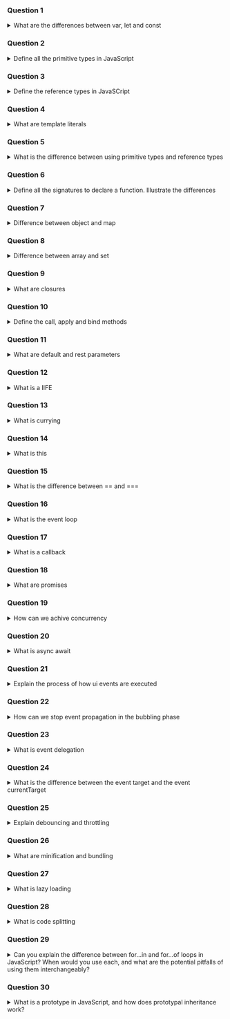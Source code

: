 ### Question 1

<details>
<summary>What are the differences between var, let and const</summary>

Var, let and const are all variables declarators. Var was available in javascript since the beginning, let and const instead were added
with ES06 in 2015. The main differences are:

1. **scope**: var allows to declare variables that are available everywhere in the global or function scope depending where it is declared. Let and const are instead bound to the current block scope.
2. **hoisting**: all variables are hoisted in the sense that the declaration is moved at the top of the scope in the moment that the code is compiled but accessing a variable before the initialization can produce errors. To be specific accessing let and const variables before initialization produces a reference error since at this point the variables have yet no content (this is also defined as Temporal Dead Zone). Accessing a var variable before initialization will return undefined.
3. **shadowing**: var variables can be re-declared in the same scope, and the new declaration will shadow the previous one. It can happen also with let and const if variables of the same name are declared inside a nested scope. In the last case it will be different since those variables will not be available in the scope outside but it is a common best practice to avoid using the same names.

A feature of const variables is that they must be initialized at the moment they are declared and their value cannot change. There are special cases when it is possible to change the inner content of the variable and these cases are:

- objects: it is possible to add/change/remove attributes
- arrays: it is still possible to add/change/remove elements

To avoid modifications of object and array declared with const keyword we can use:

- Object.freeze (shallow freeze - it does not work if not in strict mode)
- libraries like immutable.js

</details>

### Question 2

<details>
<summary>Define all the primitive types in JavaScript</summary>

The primitive types are the lowest available data type in javascript. They are:

- number: the type of any number positive or negative included between the max safe integer representation. Special values of number are +Infinity, -Infinity, +0, -0, NaN
- string: the type used to represent a sequence of single characters.
- boolean: the type used to represent true/false data
- bigint: this is an annotation that allows to represent and operate with number greater than the max safe integer representation.
- symbol: a unique identifier usually used for the keys of objects.
- undefined: represents an absence of value, usually assigned by default for example to variables.
- null: it usually represent an absence of a value. If we use the typeof operator on it we will get "object" as result.

</details>

### Question 3

<details>
<summary>Define the reference types in JavaSCript</summary>

Reference types store memory addresses rather than values. They are:

- objects: data structures with attributes stored in pairs key/value
- arrays: ordered collection of values
- functions: a collable object
- map: stores key/value pairs
- set: stores collections of unique values

</details>

### Question 4

<details>
<summary>What are template literals</summary>

Template literals were introduced in ES06 and they allow to define strings of content with the use of the backtick. Advantages of this form are:

- they allow to define string on multiple lines
- they allow to inject javascript by using the notation ${}

This feature improves readability and minimizes the need for string concatenation.

</details>

### Question 5

<details>
<summary>What is the difference between using primitive types and reference types</summary>

Primitive types' variables simply store values, reference types instead store memory addresses. Copying variables may produce unpredictable result since copyed values will be the stored objects and not the strict values. In order to avoid wrong modification it is necessary to perform deep copies of values.

Shallow copy

- equal operator: const obj2 = obj2
- spread operator: const obj2 = { ...obj1 }
- object.assign
- const copyArr = arr.slice() or [...arr]

Deep copy

- structuredClone
- JSON.parse(JSON.stringify(...)) - limitations undefined, functions, Date, Map, Set, RegExp, etc
- loadash cloneDeep

</details>

### Question 6

<details>
<summary>Define all the signatures to declare a function. Illustrate the differences</summary>

There are 3 possible ways to declare a function:

- function declaration, in the form function myFunction() {}
- function expressions, in the form const myFunction = function(){}
- arrow functions, added in ES06

| Characteristics         | **Function Declaration**                           | **Function Expression**                                       | **Arrow Function**                                                               |
| ----------------------- | -------------------------------------------------- | ------------------------------------------------------------- | -------------------------------------------------------------------------------- |
| **hoisting**            | Yes - they can be executed before declaration      | No - the declaration is hoisted but the initialization is not | No - behaves like function expressions                                           |
| **Named**               | Yes - it helps with debugging                      | Yes and no - they can be named or anonymous                   | No - typically anonymous (though they infer the name from the variable/property) |
| **`this` binding**      | Dynamic - determined by how the function is called | Dynamic - same as function declaration                        | Lexical - inherits `this` from the surrounding scope                             |
| **`arguments` object**  | Yes                                                | Yes                                                           | No - does not have its own `arguments` object                                    |
| **Used as constructor** | Yes - can be used with `new`                       | Yes - can be used with `new`                                  | ❌ No - cannot be used as a constructor (`new` throws)                           |
| **Syntax**              | `function foo() {}`                                | `const foo = function() {}`                                   | `const foo = () => {}`                                                           |

</details>

### Question 7

<details>
<summary>Difference between object and map</summary>

| Feature                      | **Plain Object (`{}`)**                                           | **Map (`new Map()`)**                                       |
| ---------------------------- | ----------------------------------------------------------------- | ----------------------------------------------------------- |
| **Key Types**                | Strings or Symbols only                                           | Any value (objects, functions, primitives)                  |
| **Key Order**                | Not guaranteed (though insertion order is preserved in modern JS) | Guaranteed insertion order                                  |
| **Iteration**                | Requires `for...in` or `Object.entries()`                         | Built-in `map.forEach()` or `for...of` with `map.entries()` |
| **Performance (large data)** | Slower for frequent add/remove operations                         | Optimized for performance with dynamic keys                 |
| **Size**                     | No built-in `.size` property                                      | `.size` property returns number of entries                  |
| **Prototype pollution risk** | Yes — inherits from `Object.prototype`                            | No — does not inherit unwanted default keys                 |
| **Serialization**            | Easier with `JSON.stringify()`                                    | Needs manual conversion before serialization                |
| **Utility Methods**          | None built-in (you use `Object.*` functions)                      | Rich: `.set()`, `.get()`, `.has()`, `.delete()`, `.clear()` |

</details>

### Question 8

<details>
<summary>Difference between array and set</summary>

Key differences between array and set

| Feature                  | `Array`                                      | `Set`                                 |
| ------------------------ | -------------------------------------------- | ------------------------------------- |
| **Duplicates Allowed**   | ✅ Yes                                       | ❌ No — all values must be unique     |
| **Order Maintained**     | ✅ Yes — insertion order is preserved        | ✅ Yes — insertion order is preserved |
| **Indexing**             | ✅ Yes — accessed by index (`arr[0]`)        | ❌ No — no index-based access         |
| **Data Type**            | Can store any value (primitives, objects)    | Same — can store any JS value         |
| **Methods Available**    | Rich — `map`, `filter`, `reduce`, etc.       | Fewer — mostly `add`, `has`, `delete` |
| **Performance (lookup)** | Slower — `O(n)` for search with `includes()` | Faster — `O(1)` with `has()`          |

Sets will treat reference types in a particular manner. To be specific:

- reference types will be the same only in the case that they will have the same memory address
- 2 different objects with the same attributes but different memory address will be treated as different

</details>

### Question 9

<details>
<summary>What are closures</summary>

Closures are a mechanism of JavaScript where a function is able to retain its lexical context even after execution. It is commonly used in functions returning other functions, although the outer function is executed once, the inner function will retain the lexical scope of the outer function even later.

</details>

### Question 10

<details>
<summary>Define the call, apply and bind methods</summary>

Call, apply and bind are all methods of functions:

- call allows to execute a function by passing a this context
- apply does the same of call but it allows to pass an array for the arguments
- bind allows to bind the function to a specific this. It returns a reference to another function that can be later used

</details>

### Question 11

<details>
<summary>What are default and rest parameters</summary>

The default parameter allows to assign a value to a parameter in the case that a value is not provided (i.e. the value is undefined). Rest parameters use the operator ... in order to group elements in an array or object.

</details>

### Question 12

<details>
<summary>What is a IIFE</summary>

IIFE stands for Immediately Invoked Function Execution and it refers to functions that are immediately executed after it is defined. They are presented with the notation (function() {})()

</details>

### Question 13

<details>
<summary>What is currying</summary>

Currying is a technique that allows to partially execute functions by transforming them into a series of functions.

</details>

### Question 14

<details>
<summary>What is this</summary>

This refers to the object that is executing a function. It can vary depending on the scope and how a function is called.

- if the function is part of an object (e.g. method) this will represent the invoking object
- if the function is a regular function it will represent the global object in non-strict mode (else is undefined)
- when the function is used as a constructor with the new keywork, this is bound to the newly created object

Special cases:

- arrow functions don't have a this context, they get it from the surrounding lexical scope
- in event handlers this refers to the target dom element

</details>

### Question 15

<details>
<summary>What is the difference between == and ===</summary>

They are both comparison operator. One is defined as loose equality comparator (==) and it is called so because it performs type coercion in order to evaluate the parameters. The other one is called strict equality comparator (===) and it returns true only if both operands have same type and same value.

</details>

### Question 16

<details>
<summary>What is the event loop</summary>

JavaScript is a single threaded programming language. In order to make it more performant and avoid that the ui will be blocked by the execution of code, the event loop is used. The event loop constantly check the call stack and the task queues in order to determine what to execute next.

The event loop first executes all the synchronous code on the call stack. When it is clear it then proceeds to the execution of tasks. After the last stack frame, the microtask queue is executed till completion. This queue considers operations such as promises. When the call stack is empty and there are no microtasks to execute, the event loop executes macrotasks. Since macrotasks can generate microtasks, they are executed only one per cycle so that microtasks can have the priority. Macrotasks include intervals, timeouts and ui events.

</details>

### Question 17

<details>
<summary>What is a callback</summary>

A callback is a function that is passed as parameter and that can be executed at a later time.

</details>

### Question 18

<details>
<summary>What are promises</summary>

Promises are a special type of object that was introduced to improve code readability and maintainance since the misuse of callbacks can introduce callback hell. Promises have a status that can be:

- pending - not yet resolved
- fulfilled - resolved successfully
- rejected - failed

Promises are chainable, they have methods that can chain the result into another asynchronous operation.

</details>

### Question 19

<details>
<summary>How can we achive concurrency</summary>

Javascript offers different methods to apply concurrency, mainly with some promise's static methods:

- Promise.all - it resolves when all promises fulfill
- Promise.allSettled - it resolves when all promises settle
- Promise.any - it resolves when any of the promises fulfills
- Promise.race - it resolves when any of the promises settles

</details>

### Question 20

<details>
<summary>What is async await</summary>

Async/await was introduced in ES08 and it further simplifies the use of asynchronicity. Async allows to transform any function into a promise. Await allows to wait that a promise will be fulfilled.

The use of try {} catch allows to determine how the application will behave in the case that an error will occurr or in the case that a promise will reject.

</details>

### Question 21

<details>
<summary>Explain the process of how ui events are executed</summary>

The execution of events in Javascript involves 3 phases:

- capturing: the event travels from the root to the target element
- target
- bubbling: the event is then propagated to all parent elements

</details>

### Question 22

<details>
<summary>How can we stop event propagation in the bubbling phase</summary>

We can stop the propagation by using the stopPropagation method that will stop the event from bubbling to its ancestor. There are cases when a target may have multiple event listeners that may be propagated in the case that the same ui event happens; in this case we can use stopimmediatepropagation to stop any other listener attached to the target.

</details>

### Question 23

<details>
<summary>What is event delegation</summary>

With the knowledge of what event bubbling is, we can optimize the execution of event listeners by delegating the listener to an ancerstor. This way we don't have to attach the same listener to multiple elements.

</details>

### Question 24

<details>
<summary>What is the difference between the event target and the event currentTarget</summary>

The target is the element that triggered the event (typically the element the user interacted with). The current target instead is the element to which the event listener is currently attached. This is useful in event delegation.

</details>

### Question 25

<details>
<summary>Explain debouncing and throttling</summary>

They are both techniques that allows us to optimize code execution in particular in the case of excessive execution of functions and events.

- Debouncing is a technique that allows to execute a function only after an idle timespan is passed. Basically it waits for an interval from the last function call.
- Throttling is a technique that allows to execute a function only once in a specific timespan. Basically the function is executed once and all function call that happen before the timeout expiration will be cancelled.

</details>

### Question 26

<details>
<summary>What are minification and bundling</summary>

Minification and bundling are optimization techniques used to decrease the size of files required to run the application. To be specific minification is the process that involves the removal of unused content like comments, spaces, and in certain cases to simplify variable names. Bundling is the process of joining content or code in a same file in order to decrease overhead on the number of requests performed to obtain the working application.

</details>

### Question 27

<details>
<summary>What is lazy loading</summary>

Lazy loading is a technique that allows to load content on demand, only when required. This improves the overall application, since instead that downloading everything we can just load the required content first. Lazy loading can be applied to:

- media (e.g. images)
- javascript modules
- third party resources (e.g. analytics)

</details>

### Question 28

<details>
<summary>What is code splitting</summary>

Code splitting takes optimization a step further by intelligently breaking up large JavaScript bundles into smaller, manageable chunks. Rather than forcing users to download an entire application at once, code splitting ensures they only download what’s necessary at any given moment.

- entry point splitting: Splits the code based on different entry points of the application
- vendor splitting: Separates third-party libraries
- dynamic imports: Uses dynamic import() statements to load code on-demand
- route splitting: Common in single-page applications (SPAs), where code for a particular route is loaded only when the user navigates to that route.

</details>

### Question 29

<details>
<summary>Can you explain the difference between for...in and for...of loops in JavaScript? When would you use each, and what are the potential pitfalls of using them interchangeably?</summary>

The for...in loop is used to iterate over the enumerable property keys of an object, including inherited properties if they are enumerable. It is best suited for iterating over object properties, not arrays, as it may return unexpected keys such as those added manually or from the prototype chain.

The for...of loop, on the other hand, is used to iterate over iterable values, such as arrays, strings, Maps, Sets, and other iterable objects. It accesses the actual values rather than keys or indices and is generally preferred for array iteration due to its cleaner syntax and predictable behavior.

Using for...in on arrays can lead to unexpected results, especially if the array has custom properties or if order matters. Therefore, for...in is ideal for objects, while for...of is more appropriate for arrays and other iterable collections.

</details>

### Question 30

<details>
<summary>What is a prototype in JavaScript, and how does prototypal inheritance work?</summary>

In JavaScript, a prototype is an object that other objects can inherit properties and methods from. Every JavaScript object has an internal link ([[Prototype]]) to another object, which is its prototype. This forms a prototype chain, allowing properties and methods to be shared across objects.

Prototypal inheritance means that an object can use properties and methods defined on its prototype, even if they are not defined directly on the object itself. This enables reuse and efficient memory usage, as shared behavior is stored in one place—the prototype.

In modern JavaScript, objects can inherit from other objects via Object.create(), or more commonly through class syntax using the class and extends keywords, which under the hood still use prototypes.

The chain continues up until it reaches Object.prototype, which is the root prototype; its prototype is null, marking the end of the chain.

</details>